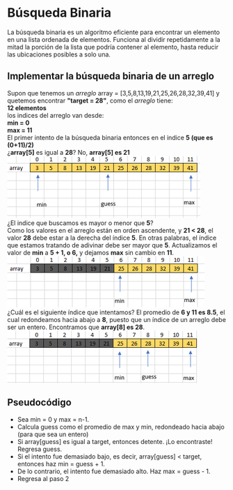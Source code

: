 
# Búsqueda Binaria
La búsqueda binaria es un algoritmo eficiente para encontrar un elemento en una lista ordenada de elementos. Funciona al dividir repetidamente a la mitad la porción de la lista que podría contener al elemento, hasta reducir las ubicaciones posibles a solo una. 
## Implementar la búsqueda binaria de un arreglo
Supon que tenemos un *arreglo*  array = [3,5,8,13,19,21,25,26,28,32,39,41] y quetemos encontrar **"target = 28"**,
como el *arreglo* tiene:<br>
**12 elementos**<br>
los indices del arreglo van desde:<br>
**min = 0** <br>
**max = 11**<br>
El primer intento de la búsqueda binaria entonces en el indice **5 (que es (0+11)/2)** <br>
¿**array[5]** es igual a **28**? No, **array[5] es 21** <br>
<img src="img/primero.png"><br>
¿El indice que buscamos es mayor o menor que **5**?<br>
Como los valores en el arreglo están en orden ascendente, y **21 < 28**, el valor **28** debe estar a la derecha del índice **5**. En otras palabras, el índice que estamos tratando de adivinar debe ser mayor que **5**. Actualizamos el valor de **min** a **5 + 1, o 6,** y dejamos **max** sin cambio en **11**.<br>
<img src="img/primero1.png"><br>
¿Cuál es el siguiente índice que intentamos? El promedio de **6 y 11 es 8.5**, el cual redondeamos hacia abajo a **8**, puesto que un índice de un arreglo debe ser un entero. Encontramos que **array[8] es 28**.<br>
<img src="img/primero2.png">
## Pseudocódigo
<ul>
    <li>Sea min = 0 y max = n-1.
    <li>Calcula guess como el promedio de max y min, redondeado hacia abajo (para que sea un entero)
    <li>Si array[guess] es igual a target, entonces detente. ¡Lo encontraste! Regresa guess.
    <li>Si el intento fue demasiado bajo, es decir, array[guess] < target, entonces haz min = guess + 1.
    <li>De lo contrario, el intento fue demasiado alto. Haz max = guess - 1.
    <li>Regresa al paso 2
</ul>